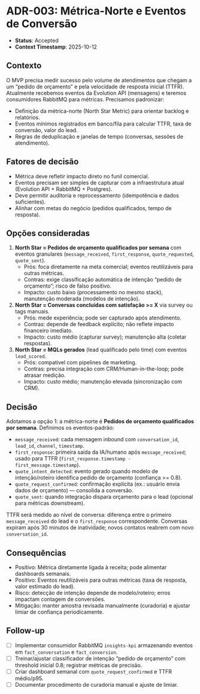 # ADR-003: Métrica-Norte e Eventos de Conversão

- **Status**: Accepted
- **Context Timestamp**: 2025-10-12

## Contexto
O MVP precisa medir sucesso pelo volume de atendimentos que chegam a um “pedido de orçamento” e pela velocidade de resposta inicial (TTFR). Atualmente recebemos eventos da Evolution API (mensagens) e teremos consumidores RabbitMQ para métricas. Precisamos padronizar:
- Definição da métrica-norte (North Star Metric) para orientar backlog e relatórios.
- Eventos mínimos registrados em banco/fila para calcular TTFR, taxa de conversão, valor do lead.
- Regras de deduplicação e janelas de tempo (conversas, sessões de atendimento).

## Fatores de decisão
- Métrica deve refletir impacto direto no funil comercial.
- Eventos precisam ser simples de capturar com a infraestrutura atual (Evolution API + RabbitMQ + Postgres).
- Deve permitir auditoria e reprocessamento (idempotência e dados suficientes).
- Alinhar com metas do negócio (pedidos qualificados, tempo de resposta).

## Opções consideradas
1. **North Star = Pedidos de orçamento qualificados por semana** com eventos granulares (`message_received`, `first_response`, `quote_requested`, `quote_sent`).  
   - Prós: foca diretamente na meta comercial; eventos reutilizáveis para outras métricas.  
   - Contras: exige classificação automática de intenção “pedido de orçamento”; risco de falso positivo.  
   - Impacto: custo baixo (processamento no mesmo stack), manutenção moderada (modelos de intenção).
2. **North Star = Conversas concluídas com satisfação >= X** via survey ou tags manuais.  
   - Prós: mede experiência; pode ser capturado após atendimento.  
   - Contras: depende de feedback explícito; não reflete impacto financeiro imediato.  
   - Impacto: custo médio (capturar survey); manutenção alta (coletar respostas).
3. **North Star = MQLs gerados** (lead qualificado pelo time) com eventos `lead_scored`.  
   - Prós: compatível com pipelines de marketing.  
   - Contras: precisa integração com CRM/Human-in-the-loop; pode atrasar medição.  
   - Impacto: custo médio; manutenção elevada (sincronização com CRM).

## Decisão
Adotamos a opção 1: a métrica-norte é **Pedidos de orçamento qualificados por semana**. Definimos os eventos-padrão:
- `message_received`: cada mensagem inbound com `conversation_id`, `lead_id`, `channel`, `timestamp`.
- `first_response`: primeira saída da IA/humano após `message_received`; usado para TTFR (`first_response.timestamp - first_message.timestamp`).
- `quote_intent_detected`: evento gerado quando modelo de intenção/roteiro identifica pedido de orçamento (confiança >= 0.8).
- `quote_request_confirmed`: confirmação explícita (ex.: usuário envia dados de orçamento) — consolida a conversão.
- `quote_sent`: quando integração dispara orçamento para o lead (opcional para métricas downstream).

TTFR será medido ao nível de conversa: diferença entre o primeiro `message_received` do lead e o `first_response` correspondente. Conversas expiram após 30 minutos de inatividade; novos contatos reabrem com novo `conversation_id`.

## Consequências
- Positivo: Métrica diretamente ligada à receita; pode alimentar dashboards semanais.  
- Positivo: Eventos reutilizáveis para outras métricas (taxa de resposta, valor estimado do lead).  
- Risco: detecção de intenção depende de modelo/roteiro; erros impactam contagem de conversões.  
- Mitigação: manter amostra revisada manualmente (curadoria) e ajustar limiar de confiança periodicamente.

## Follow-up
- [ ] Implementar consumidor RabbitMQ `insights-kpi` armazenando eventos em `fact_conversation` e `fact_conversion`.  
- [ ] Treinar/ajustar classificador de intenção “pedido de orçamento” com threshold inicial 0.8; registrar métricas de precisão.  
- [ ] Criar dashboard semanal com `quote_request_confirmed` e TTFR médio/p95.  
- [ ] Documentar procedimento de curadoria manual e ajuste de limiar.
